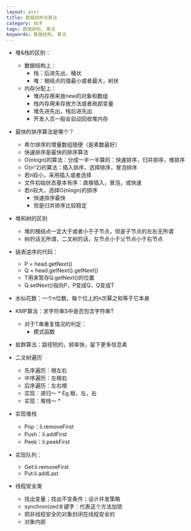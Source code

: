 ```yaml
---
layout: post
title: 数据结构与算法
category: 技术
tags: 数据结构, 算法
keywords: 数据结构, 算法
---
```

* 堆&栈的区别：
    * 数据结构上：
        * 栈：后进先出，桶状
        * 堆：根结点的值最小或者最大，树状
    * 内存分配上：
        * 堆内存用来放new的对象和数组
        * 栈内存用来存放方法或者局部变量
        * 堆先进先出，栈后进先出
        * 开发人员一般会自动回收堆内存
* 最快的排序算法是哪个？
    * 希尔排序的增量数组随便（是素数最好）
    * 快速排序是最快的排序算法
    * O(nlogn)的算法：分成一半一半算的：快速排序，归并排序，堆排序
    * O(n^2)的算法：插入排序，选择排序，冒泡排序
    * 若n较小，采用插入或者选择
    * 文件初始状态基本有序：直接插入，冒泡，或快速
    * 若n较大，选择O(nlogn)的排序
        * 快速排序最快
        * 但是归并排序比较稳定
* 堆和树的区别
    * 堆的根结点一定大于或者小于子节点，但是子节点的左右无所谓
    * 树的话无所谓，二叉树的话，左节点小于父节点小于右节点
* 链表逆序的代码：
    * P  = head.getNext()
    * Q = head.getNext().getNext()
    * T用来暂存Q.getNext()的位置
    * Q.setNext()指向P，P变成Q，Q变成T
* 水仙花数：一个n位数，每个位上的n次幂之和等于它本身
* KMP算法：求字符串S中是否包含字符串T
    * 对于T串重复情况的判定：
        * 模式函数
* 蚁群算法：路径短的，频率快，留下更多信息素
* 二叉树遍历
    * 先序遍历：根左右
    * 中序遍历：左根右
    * 后序遍历：左右根
    * 实现：递归～
        * 
Eg.根，左，右
    * 实现：堆栈～
        * 

* 实现堆栈
    * Pop：li.removeFirst
    * Push：li.addFirst
    * Peek：li.peekFirst
* 实现队列：
    * Get:li.removeFirst
    * Put:li.addLast
* 线程安全类
    * 找出变量；找出不变条件；设计并发策略
    * synchronized关键字：代表这个方法加锁
    * 把非线程安全的对象封闭在线程安全的
    * 对象内部
